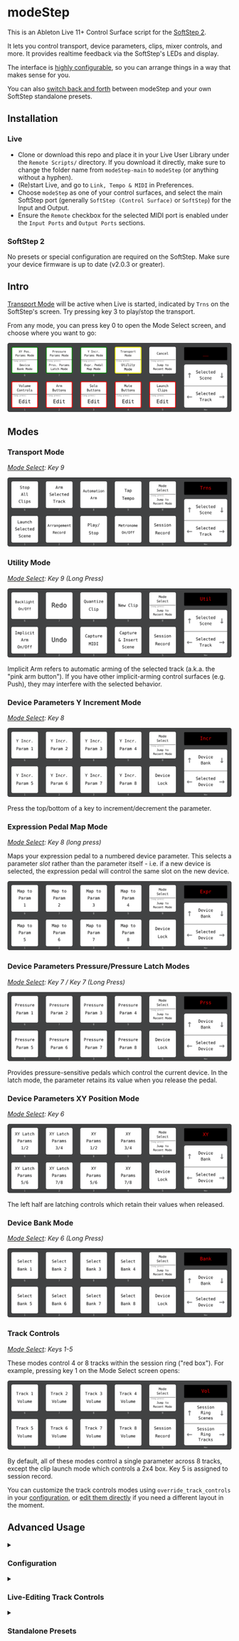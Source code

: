 # modeStep

This is an Ableton Live 11+ Control Surface script for the [SoftStep
2](https://www.keithmcmillen.com/products/softstep/).

It lets you control transport, device parameters, clips, mixer
controls, and more. It provides realtime feedback via the SoftStep's
LEDs and display.

The interface is [highly configurable](#python-configuration), so you
can arrange things in a way that makes sense for you.

You can also [switch back and forth](#standalone-presets) between
modeStep and your own SoftStep standalone presets.

## Installation

### Live

- Clone or download this repo and place it in your Live User Library
  under the `Remote Scripts/` directory. If you download it directly,
  make sure to change the folder name from `modeStep-main` to
  `modeStep` (or anything without a hyphen).
- (Re)start Live, and go to `Link, Tempo & MIDI` in Preferences.
- Choose `modeStep` as one of your control surfaces, and select the
  main SoftStep port (generally `SoftStep (Control Surface)` or
  `SoftStep`) for the Input and Output.
- Ensure the `Remote` checkbox for the selected MIDI port is enabled
  under the `Input Ports` and `Output Ports` sections.

### SoftStep 2

No presets or special configuration are required on the SoftStep.
Make sure your device firmware is up to date (v2.0.3 or greater).

## Intro

[Transport Mode](#transport-mode) will be active when Live is started,
indicated by `Trns` on the SoftStep's screen. Try pressing key 3 to
play/stop the transport.

<a name='mode-select'></a>From any mode, you can press key 0 to open 
the Mode Select screen, and choose where you want to go:

![mode select diagram](img/mode-select.svg)

## <a name='modes'/>Modes

### <a name='transport-mode'/>Transport Mode

_[Mode Select](#mode-select): Key 9_

![transport mode diagram](img/transport-mode.svg)

### <a name='utility-mode'/>Utility Mode

_[Mode Select](#mode-select): Key 9 (Long Press)_

![utility mode diagram](img/utility-mode.svg)

Implicit Arm refers to automatic arming of the selected track
(a.k.a. the "pink arm button"). If you have other implicit-arming
control surfaces (e.g. Push), they may interfere with the selected
behavior.

### <a name='device-parameters-increment-mode'/>Device Parameters Y Increment Mode

_[Mode Select](#mode-select): Key 8_

![device parameters increment mode diagram](img/device-parameters-increment-mode.svg)

Press the top/bottom of a key to increment/decrement the parameter.

### Expression Pedal Map Mode

_[Mode Select](#mode-select): Key 8 (long press)_

Maps your expression pedal to a numbered device parameter. This
selects a parameter _slot_ rather than the parameter itself - i.e. if
a new device is selected, the expression pedal will control the same
slot on the new device.

![expression pedal map mode diagram](img/expression-pedal-map-mode.svg)

### <a name='device-parameters-pressure-mode'/>Device Parameters Pressure/Pressure Latch Modes

_[Mode Select](#mode-select): Key 7 / Key 7 (Long Press)_

![device parameters pressure mode diagram](img/device-parameters-pressure-mode.svg)

Provides pressure-sensitive pedals which control the current
device. In the latch mode, the parameter retains its value when you
release the pedal.

### Device Parameters XY Position Mode

_[Mode Select](#mode-select): Key 6_

![device parametrs xy mode diagram](img/device-parameters-xy-mode.svg)

The left half are latching controls which retain their values when
released.

### Device Bank Mode

_[Mode Select](#mode-select): Key 6 (Long Press)_

![device bank mode diagram](img/device-bank-mode.svg)

### <a name='track-controls'/>Track Controls

_[Mode Select](#mode-select): Keys 1-5_

These modes control 4 or 8 tracks within the session ring ("red
box"). For example, pressing key 1 on the Mode Select screen opens:

![track_volume mode diagram](img/track-volume-mode.svg)

By default, all of these modes control a single parameter across 8
tracks, except the clip launch mode which controls a 2x4 box. Key 5 is
assigned to session record.

You can customize the track controls modes using
`override_track_controls` in your
[configuration](#python-configuration), or [edit them 
directly](#editing-track-controls) if you need a different layout 
in the moment.

## Advanced Usage

<details>

<summary><a name='python-configuration'/><h3>Configuration</h3></summary>

You can customize modeStep by creating a file called `user.py` in this
directory.

See [configuration.py](control_surface/configuration.py) for a full
list and description of available options, and
[types.py](control_surface/types.py) for valid values for mode names
and other literals. For example:

```python
# user.py
from .control_surface.configuration import Configuration, override_nav

configuration = Configuration(
    initial_mode="track_controls_5",
    key_safety_strategy="single_key",
    override_elements: {
        "transport": [
            override_nav(horizontal="session_ring_tracks", vertical="session_ring_scenes")
        ]
    },
    # ...
)

```
#### Set-specific configuration

You can configure modeStep on a set-by-set basis by creating a clip
anywhere in the session view with a name like:

```text
ms={"initial_mode": "device_parameters_pressure"}
```

or:

```text
ms<{"initial_mode": "device_parameters_pressure"}
```

The part after `ms=` or `ms<` should be a valid JSON string, which
will be converted to parameters for the `Configuration`.

Using `ms=` will override all configuration from your `user.py`. `ms<`
will preserve configuration from `user.py`, but override any specified
fields.

Configuration is only loaded when a set is opened, so you'll need to
save and re-open the set after creating this clip. Triggering or
otherwise interacting with the clip doesn't do anything special.
</details>

<details>
<summary><a name='editing-track-controls' /><h3>Live-Editing Track Controls</h3></summary>

You can modify track controls for the current session directly from
the SoftStep (for persistent changes, use the 
[configuration file](#python-configuration)). To do this, long-press 
one of keys 1-5 on the Mode Select screen. You'll be prompted to 
choose the control for the top row of pedals:

![configure preset diagram](img/edit-track-control.svg)

_See below for notes on action customization via key 5._

After selecting a control for the top row, you'll be prompted to
choose the control for the bottom row in the same way.

If you choose different controls for the top and bottom rows, you'll
have access to both controls across 4 tracks. The display will show
the first two letters from each control. For example, if you choose
**Solo** and **Arm**:

![solo/arm mode diagram](img/solo-arm-mode.svg)

If you choose the same control twice, you'll have access to 8
tracks. For example, if you choose **Mute** twice:

![mute mode diagram](img/mute-mode.svg)

#### Selecting the Key 5 Action

Key 5 is normally mapped to session record in track controls modes,
but this can be configured. Press key 5 from the top or bottom edit
screen to assign a different action. `1Act` (or similar) will appear on
the display, and you can press keys 1-9 to select an action. The
layout mirrors the [Transport Mode](#transport-mode) layout - so if
you want to map `Play/Stop`, for example, touch key 3.

Long-pressing does the same thing, but with actions from the [Utility
Mode](#utility-mode) layout.

#### Disabling Track Controls Modes

If you want to remove clutter from your Mode Select screen, press and
hold key 0 while editing a track controls mode to disable it. This
disables the corresponding LED on the mode select screen. You can
still reconfigure the mode by long-pressing the corresponding key on
the mode select screen.
</details>

<details>
<summary><a name='standalone-presets'/><h3>Standalone Presets</h3></summary>

modeStep can put the SoftStep into standalone mode and load any
presets in your setlist.

This functionality needs to be configured manually in your
[`user.py`](#python-configuration) file by overriding one or more
buttons on the mode select screen:

```python
# user.py
from .control_surface.configuration import Configuration

configuration = new Configuration(
  # Map Mode Select button 5 to setlist programs 1/2 on short/long press.
  override_modes={5: ("standalone_1", "standalone_2")}
)
```

With this configuration, if you press key 5 on the Mode Select screen,
modeStep will place the hardware into standalone mode, send program
change 1, and relinquish control of the LEDs and display.

To get back to modeStep while in standalone mode, configure a button
in your preset with the `Foot On` source bound to `CC 80 (channel
1)`. Key 0 is recommended, to match the layout of other modes. As
usual, a short press will jump to the Mode Select screen, and a long
press will jump to the most-recent other mode.

All other MIDI messages will be ignored by modeStep while the
controller is in standalone mode. You can bind your controls using
normal MIDI mappings in Live. However, you should avoid using certain
CCs in your MIDI mappings:

- avoid `CCs 40-86 (channel 1)`, since the SoftStep uses these
  controls to send sensor data while in hosted mode.
- avoid `CCs 20-29, 40-42, 50-53, and 110-119 (any channel)`, since
  mapping these will cause Live to send feedback that interferes with
  the SoftStep's LEDs and display.

_Note: if you're having issues with LED states being overwritten when
switching in and out of standalone mode, make sure to set a
`background_program` in your configuration._
</details>
